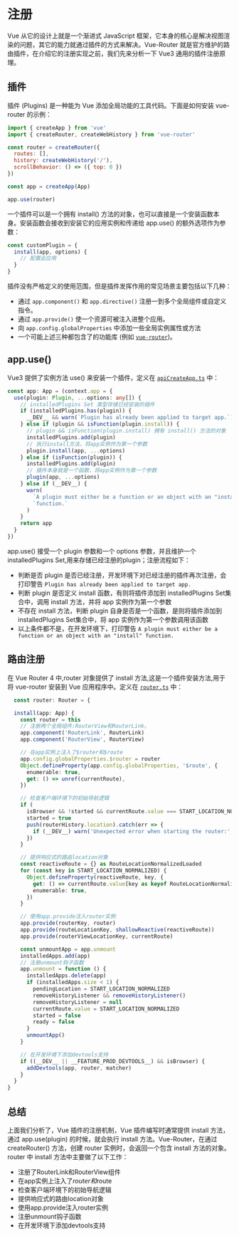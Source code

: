 # 注册

Vue 从它的设计上就是一个渐进式 JavaScript 框架，它本身的核心是解决视图渲染的问题，其它的能力就通过插件的方式来解决。Vue-Router
就是官方维护的路由插件，在介绍它的注册实现之前，我们先来分析一下 Vue3 通用的插件注册原理。

## 插件

插件 (Plugins) 是一种能为 Vue 添加全局功能的工具代码。下面是如何安装 vue-router 的示例：

```js
import { createApp } from 'vue'
import { createRouter, createWebHistory } from 'vue-router'

const router = createRouter({
  routes: [],
  history: createWebHistory('/'),
  scrollBehavior: () => ({ top: 0 })
})

const app = createApp(App)

app.use(router)
```

一个插件可以是一个拥有 install() 方法的对象，也可以直接是一个安装函数本身。安装函数会接收到安装它的应用实例和传递给
app.use() 的额外选项作为参数：

```js
const customPlugin = {
  install(app, options) {
    // 配置此应用
  }
}
```

插件没有严格定义的使用范围，但是插件发挥作用的常见场景主要包括以下几种：

- 通过 `app.component()` 和 `app.directive()` 注册一到多个全局组件或自定义指令。
- 通过 `app.provide()` 使一个资源可被注入进整个应用。
- 向 `app.config.globalProperties` 中添加一些全局实例属性或方法
- 一个可能上述三种都包含了的功能库 (例如 [`vue-router`](https://github.com/vuejs/router))。

## app.use()

Vue3 提供了实例方法 use()
来安装一个插件，定义在 [`apiCreateApp.ts`](https://github.com/vuejs/core/blob/main/packages/runtime-core/src/apiCreateApp.ts#L234)
中：

```ts
const app: App = (context.app = {
  use(plugin: Plugin, ...options: any[]) {
    // installedPlugins Set 类型存储已经安装的插件
    if (installedPlugins.has(plugin)) {
      __DEV__ && warn(`Plugin has already been applied to target app.`)
    } else if (plugin && isFunction(plugin.install)) {
      // plugin && isFunction(plugin.install) 拥有 install() 方法的对象
      installedPlugins.add(plugin)
      // 执行install方法，将app实例作为第一个参数
      plugin.install(app, ...options)
    } else if (isFunction(plugin)) {
      installedPlugins.add(plugin)
      // 插件本身就是一个函数，将app实例作为第一个参数
      plugin(app, ...options)
    } else if (__DEV__) {
      warn(
        `A plugin must either be a function or an object with an "install" ` +
        `function.`
      )
    }
    return app
  }
})
```

app.use() 接受一个 plugin 参数和一个 options 参数，并且维护一个 installedPlugins Set,用来存储已经注册的plugin；注册流程如下：

- 判断是否 plugin
  是否已经注册，开发环境下对已经注册的插件再次注册，会打印警告 `Plugin has already been applied to target app.`
- 判断 plugin 是否定义 install 函数，有则将插件添加到 installedPlugins Set集合中，调用 install 方法，并将 app 实例作为第一个参数
- 不存在 install 方法，判断 plugin 自身是否是一个函数，是则将插件添加到 installedPlugins Set集合中，将 app 实例作为第一个参数调用该函数
- 以上条件都不是，在开发环境下，打印警告 `A plugin must either be a function or an object with an "install" function.`

## 路由注册

在 Vue Router 4 中,router 对象提供了 install 方法,这是一个插件安装方法,用于将 vue-router 安装到 Vue
应用程序中。定义在 [`router.ts`](https://github.com/vuejs/router/blob/main/packages/router/src/router.ts#L351) 中：

```ts
  const router: Router = {

  install(app: App) {
    const router = this
    // 注册两个全局组件:RouterView和RouterLink。
    app.component('RouterLink', RouterLink)
    app.component('RouterView', RouterView)

    // 在app实例上注入了$router和$route
    app.config.globalProperties.$router = router
    Object.defineProperty(app.config.globalProperties, '$route', {
      enumerable: true,
      get: () => unref(currentRoute),
    })

    // 检查客户端环境下的初始导航逻辑
    if (
      isBrowser && !started && currentRoute.value === START_LOCATION_NORMALIZED) {
      started = true
      push(routerHistory.location).catch(err => {
        if (__DEV__) warn('Unexpected error when starting the router:', err)
      })
    }

    // 提供响应式的路由location对象
    const reactiveRoute = {} as RouteLocationNormalizedLoaded
    for (const key in START_LOCATION_NORMALIZED) {
      Object.defineProperty(reactiveRoute, key, {
        get: () => currentRoute.value[key as keyof RouteLocationNormalized],
        enumerable: true,
      })
    }

    // 使用app.provide注入router实例
    app.provide(routerKey, router)
    app.provide(routeLocationKey, shallowReactive(reactiveRoute))
    app.provide(routerViewLocationKey, currentRoute)

    const unmountApp = app.unmount
    installedApps.add(app)
    // 注册unmount钩子函数
    app.unmount = function () {
      installedApps.delete(app)
      if (installedApps.size < 1) {
        pendingLocation = START_LOCATION_NORMALIZED
        removeHistoryListener && removeHistoryListener()
        removeHistoryListener = null
        currentRoute.value = START_LOCATION_NORMALIZED
        started = false
        ready = false
      }
      unmountApp()
    }

    // 在开发环境下添加devtools支持
    if ((__DEV__ || __FEATURE_PROD_DEVTOOLS__) && isBrowser) {
      addDevtools(app, router, matcher)
    }
  }
}
```

## 总结

上面我们分析了，Vue 插件的注册机制，Vue 插件编写时通常提供 install 方法，通过 app.use(plugin) 的时候，就会执行 install
方法。Vue-Router，在通过 createRouter() 方法，创建 router 实例时，会返回一个包含 install 方法的对象。 router 中 install
方法中主要做了以下工作：

- 注册了RouterLink和RouterView组件
- 在app实例上注入了$router和$route
- 检查客户端环境下的初始导航逻辑
- 提供响应式的路由location对象
- 使用app.provide注入router实例
- 注册unmount钩子函数
- 在开发环境下添加devtools支持
